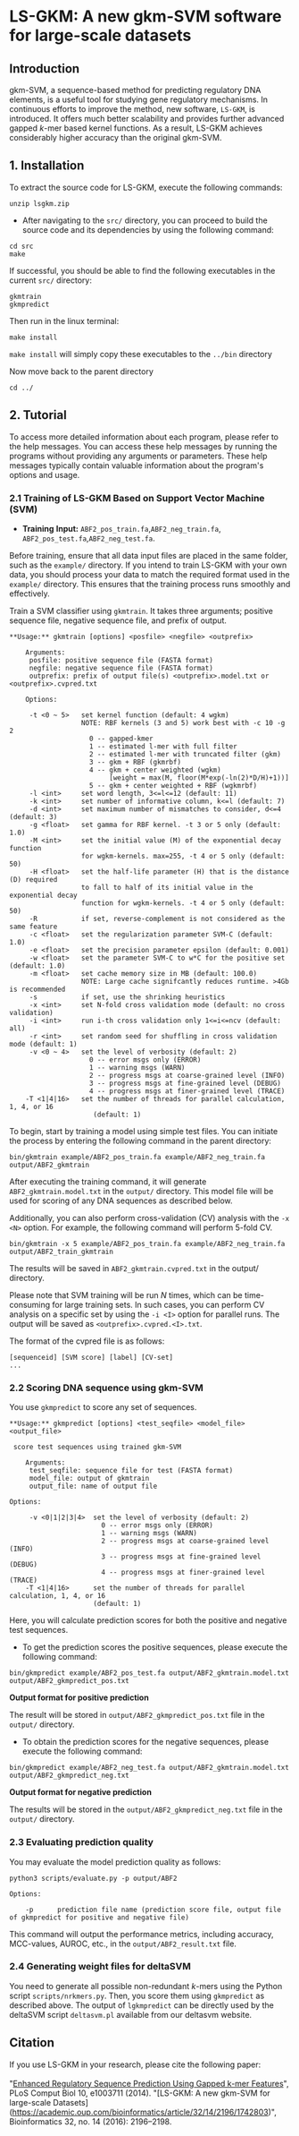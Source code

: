 # LS-GKM: A new gkm-SVM software for large-scale datasets
## Introduction
gkm-SVM, a sequence-based method for predicting regulatory DNA elements, is a useful tool for studying gene regulatory mechanisms. In continuous efforts to improve the method, new software, `LS-GKM`, is introduced.  It offers much better scalability and provides further advanced gapped *k*-mer based kernel functions.  As a result, LS-GKM achieves considerably higher accuracy than the original gkm-SVM.

## 1. Installation

To extract the source code for LS-GKM, execute the following commands:

```
unzip lsgkm.zip
```
- After navigating to the `src/` directory, you can proceed to build the source code and its dependencies by using the following command:

```    
cd src
make 
```
    
If successful, you should be able to find the following executables in the current `src/` directory:

    gkmtrain
    gkmpredict

Then run in the linux terminal:
```    
make install
```
`make install` will simply copy these executables to the `../bin` directory

Now move back to the parent directory
```
cd ../
```

## 2. Tutorial

To access more detailed information about each program, please refer to the help messages. You can access these help messages by running the programs without providing any arguments or parameters. These help messages typically contain valuable information about the program's options and usage.
  

### 2.1 Training of LS-GKM Based on Support Vector Machine (SVM)

- **Training** 
**Input:** `ABF2_pos_train.fa`,`ABF2_neg_train.fa`, `ABF2_pos_test.fa`,`ABF2_neg_test.fa`. 

Before training, ensure that all data input files are placed in the same folder, such as the `example/` directory. If you intend to train LS-GKM with your own data, you should process your data to match the required format used in the `example/` directory. This ensures that the training process runs smoothly and effectively.

Train a SVM classifier using `gkmtrain`. It takes three arguments; positive sequence file, negative sequence file, and prefix of output.


    **Usage:** gkmtrain [options] <posfile> <negfile> <outprefix>

```
    Arguments:
     posfile: positive sequence file (FASTA format)
     negfile: negative sequence file (FASTA format)
     outprefix: prefix of output file(s) <outprefix>.model.txt or <outprefix>.cvpred.txt

    Options:
 
     -t <0 ~ 5>   set kernel function (default: 4 wgkm)
                  NOTE: RBF kernels (3 and 5) work best with -c 10 -g 2
                    0 -- gapped-kmer
                    1 -- estimated l-mer with full filter
                    2 -- estimated l-mer with truncated filter (gkm)
                    3 -- gkm + RBF (gkmrbf)
                    4 -- gkm + center weighted (wgkm)
                         [weight = max(M, floor(M*exp(-ln(2)*D/H)+1))]
                    5 -- gkm + center weighted + RBF (wgkmrbf)
     -l <int>     set word length, 3<=l<=12 (default: 11)
     -k <int>     set number of informative column, k<=l (default: 7)
     -d <int>     set maximum number of mismatches to consider, d<=4 (default: 3)
     -g <float>   set gamma for RBF kernel. -t 3 or 5 only (default: 1.0)
     -M <int>     set the initial value (M) of the exponential decay function
                  for wgkm-kernels. max=255, -t 4 or 5 only (default: 50)
     -H <float>   set the half-life parameter (H) that is the distance (D) required
                  to fall to half of its initial value in the exponential decay
                  function for wgkm-kernels. -t 4 or 5 only (default: 50)
     -R           if set, reverse-complement is not considered as the same feature
     -c <float>   set the regularization parameter SVM-C (default: 1.0)
     -e <float>   set the precision parameter epsilon (default: 0.001)
     -w <float>   set the parameter SVM-C to w*C for the positive set (default: 1.0)
     -m <float>   set cache memory size in MB (default: 100.0)
                  NOTE: Large cache signifcantly reduces runtime. >4Gb is recommended
     -s           if set, use the shrinking heuristics
     -x <int>     set N-fold cross validation mode (default: no cross validation)
     -i <int>     run i-th cross validation only 1<=i<=ncv (default: all)
     -r <int>     set random seed for shuffling in cross validation mode (default: 1)
     -v <0 ~ 4>   set the level of verbosity (default: 2)
                    0 -- error msgs only (ERROR)
                    1 -- warning msgs (WARN)
                    2 -- progress msgs at coarse-grained level (INFO)
                    3 -- progress msgs at fine-grained level (DEBUG)
                    4 -- progress msgs at finer-grained level (TRACE)
    -T <1|4|16>   set the number of threads for parallel calculation, 1, 4, or 16
                     (default: 1)
```


To begin, start by training a model using simple test files. You can initiate the process by entering the following command in the parent directory:


```
bin/gkmtrain example/ABF2_pos_train.fa example/ABF2_neg_train.fa output/ABF2_gkmtrain
```

After executing the training command, it will generate `ABF2_gkmtrain.model.txt` in the `output/` directory. This model file will be used for scoring of any DNA sequences as described below.

Additionally, you can also perform cross-validation (CV) analysis with the `-x <N>` option. For example, the following command will perform 5-fold CV. 

```
bin/gkmtrain -x 5 example/ABF2_pos_train.fa example/ABF2_neg_train.fa output/ABF2_train_gkmtrain
```
The results will be saved in `ABF2_gkmtrain.cvpred.txt` in the output/ directory.

Please note that SVM training will be run *N* times, which can be time-consuming for large training sets. In such cases, you can perform CV analysis on a specific set by using the `-i <I>` option for parallel runs. The output will be saved as `<outprefix>.cvpred.<I>.txt`.

The format of the cvpred file is as follows:
  
    [sequenceid] [SVM score] [label] [CV-set]
    ...

### 2.2 Scoring DNA sequence using gkm-SVM

You use `gkmpredict` to score any set of sequences.

    **Usage:** gkmpredict [options] <test_seqfile> <model_file> <output_file>

     score test sequences using trained gkm-SVM
```
    Arguments:
     test_seqfile: sequence file for test (FASTA format)
     model_file: output of gkmtrain
     output_file: name of output file

Options:

     -v <0|1|2|3|4>  set the level of verbosity (default: 2)
                       0 -- error msgs only (ERROR)
                       1 -- warning msgs (WARN)
                       2 -- progress msgs at coarse-grained level (INFO)
                       3 -- progress msgs at fine-grained level (DEBUG)
                       4 -- progress msgs at finer-grained level (TRACE)
    -T <1|4|16>      set the number of threads for parallel calculation, 1, 4, or 16
                     (default: 1)
```
Here, you will calculate prediction scores for both the positive and negative test sequences.

- To get the prediction scores the positive sequences, please execute the following command:

```        
bin/gkmpredict example/ABF2_pos_test.fa output/ABF2_gkmtrain.model.txt output/ABF2_gkmpredict_pos.txt
```
**Output format for positive prediction**

The result will be stored in `output/ABF2_gkmpredict_pos.txt` file in the `output/` directory.

- To obtain the prediction scores for the negative sequences, please execute the following command:

```
bin/gkmpredict example/ABF2_neg_test.fa output/ABF2_gkmtrain.model.txt output/ABF2_gkmpredict_neg.txt
```
  
**Output format for negative prediction**

The results will be stored in the `output/ABF2_gkmpredict_neg.txt` file in the `output/` directory.
  
### 2.3 Evaluating prediction quality 

You may evaluate the model prediction quality as follows:

``` 
python3 scripts/evaluate.py -p output/ABF2

Options:

    -p 	    prediction file name (prediction score file, output file of gkmpredict for positive and negative file)
```

This command will output the performance metrics, including accuracy, MCC-values, AUROC, etc., in the `output/ABF2_result.txt` file.


### 2.4 Generating weight files for deltaSVM

You need to generate all possible non-redundant *k*-mers using the Python script `scripts/nrkmers.py`. Then, you score them using `gkmpredict` as described above. The output of `lgkmpredict` can be directly used by the deltaSVM script `deltasvm.pl` available from our deltasvm website.

## Citation

If you use LS-GKM in your research, please cite the following paper:</br>
<br/>
"[Enhanced Regulatory Sequence Prediction Using Gapped k-mer Features](https://journals.plos.org/ploscompbiol/article?id=10.1371/journal.pcbi.1003711)",
PLoS Comput Biol 10, e1003711 (2014).
"[LS-GKM: A new gkm-SVM for large-scale Datasets] (https://academic.oup.com/bioinformatics/article/32/14/2196/1742803)",
Bioinformatics 32, no. 14 (2016): 2196–2198. </br>
